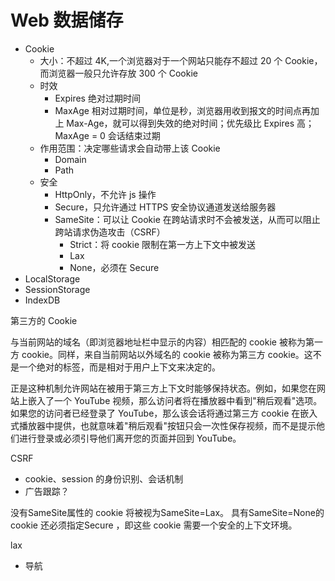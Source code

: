 # Web 数据储存

- Cookie
  - 大小：不超过 4K,一个浏览器对于一个网站只能存不超过 20 个 Cookie，而浏览器一般只允许存放 300 个 Cookie
  - 时效
    - Expires 绝对过期时间
    - MaxAge 相对过期时间，单位是秒，浏览器用收到报文的时间点再加上 Max-Age，就可以得到失效的绝对时间；优先级比 Expires 高；MaxAge = 0 会话结束过期
  - 作用范围：决定哪些请求会自动带上该 Cookie
    - Domain
    - Path
  - 安全
    - HttpOnly，不允许 js 操作
    - Secure，只允许通过 HTTPS 安全协议通道发送给服务器
    - SameSite：可以让 Cookie 在跨站请求时不会被发送，从而可以阻止跨站请求伪造攻击（CSRF）
      - Strict：将 cookie 限制在第一方上下文中被发送
      - Lax
      - None，必须在 Secure
- LocalStorage
- SessionStorage
- IndexDB


第三方的 Cookie

与当前网站的域名（即浏览器地址栏中显示的内容）相匹配的 cookie 被称为第一方 cookie。同样，来自当前网站以外域名的 cookie 被称为第三方 cookie。这不是一个绝对的标签，而是相对于用户上下文来决定的。

正是这种机制允许网站在被用于第三方上下文时能够保持状态。例如，如果您在网站上嵌入了一个 YouTube 视频，那么访问者将在播放器中看到"稍后观看"选项。如果您的访问者已经登录了 YouTube，那么该会话将通过第三方 cookie 在嵌入式播放器中提供，也就意味着"稍后观看"按钮只会一次性保存视频，而不是提示他们进行登录或必须引导他们离开您的页面并回到 YouTube。

CSRF

- cookie、session 的身份识别、会话机制
- 广告跟踪？


没有SameSite属性的 cookie 将被视为SameSite=Lax。
具有SameSite=None的 cookie 还必须指定Secure ，即这些 cookie 需要一个安全的上下文环境。

lax
- 导航